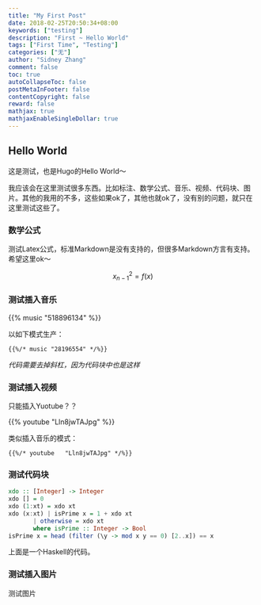 ```yaml
---
title: "My First Post"
date: 2018-02-25T20:50:34+08:00
keywords: ["testing"]
description: "First ~ Hello World"
tags: ["First Time", "Testing"]
categories: ["无"]
author: "Sidney Zhang"
comment: false
toc: true
autoCollapseToc: false
postMetaInFooter: false
contentCopyright: false
reward: false
mathjax: true
mathjaxEnableSingleDollar: true
---
```


## Hello World

这是测试，也是Hugo的Hello World～

我应该会在这里测试很多东西。比如标注、数学公式、音乐、视频、代码块、图片。其他的我用的不多，这些如果ok了，其他也就ok了，没有别的问题，就只在这里测试这些了。

<!--more-->

### 数学公式

测试Latex公式，标准Markdown是没有支持的，但很多Markdown方言有支持。希望这里ok～

$$x_{n-1}^2 = f(x)$$

### 测试插入音乐

{{% music "518896134" %}}

以如下模式生产：
 
```
{{%/* music	"28196554" */%}}
``` 
*代码需要去掉斜杠，因为代码块中也是这样*

### 测试插入视频

只能插入Yuotube？？

{{% youtube "Lln8jwTAJpg" %}}

类似插入音乐的模式：

```
{{%/* youtube	"Lln8jwTAJpg" */%}}
``` 

### 测试代码块

```Haskell
xdo :: [Integer] -> Integer
xdo [] = 0
xdo (1:xt) = xdo xt
xdo (x:xt) | isPrime x = 1 + xdo xt
	   | otherwise = xdo xt
	   where isPrime :: Integer -> Bool
isPrime x = head (filter (\y -> mod x y == 0) [2..x]) == x
```

上面是一个Haskell的代码。

### 测试插入图片

测试图片

